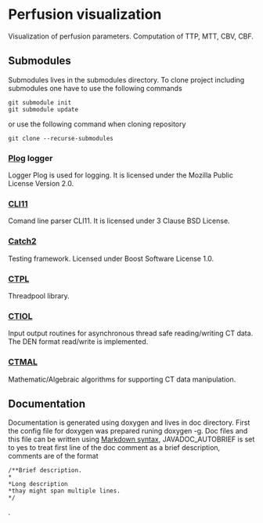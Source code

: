 # Perfusion visualization

Visualization of perfusion parameters. Computation of TTP, MTT, CBV, CBF.

## Submodules

Submodules lives in the submodules directory. To clone project including submodules one have to use the following commands

```
git submodule init
git submodule update
```
or use the following command when cloning repository

```
git clone --recurse-submodules
```

### [Plog](https://github.com/SergiusTheBest/plog) logger

Logger Plog is used for logging. It is licensed under the Mozilla Public License Version 2.0.

### [CLI11](https://github.com/CLIUtils/CLI11)

Comand line parser CLI11. It is licensed under 3 Clause BSD License.

### [Catch2](https://github.com/catchorg/Catch2)

Testing framework. Licensed under Boost Software License 1.0.

### [CTPL](https://github.com/vit-vit/ctpl)

Threadpool library.

### [CTIOL](ssh://git@gitlab.stimulate.ovgu.de:2200/vojtech.kulvait/CTIOL.git)

Input output routines for asynchronous thread safe reading/writing CT data. The DEN format read/write is implemented.

### [CTMAL](ssh://git@gitlab.stimulate.ovgu.de:2200/vojtech.kulvait/CTMAL.git)

Mathematic/Algebraic algorithms for supporting CT data manipulation.

## Documentation

Documentation is generated using doxygen and lives in doc directory.
First the config file for doxygen was prepared runing doxygen -g.
Doc files and this file can be written using [Markdown syntax](https://daringfireball.net/projects/markdown/syntax), JAVADOC_AUTOBRIEF is set to yes to treat first line of the doc comment as a brief description, comments are of the format 
```
/**Brief description.
*
*Long description
*thay might span multiple lines.
*/
```
.
